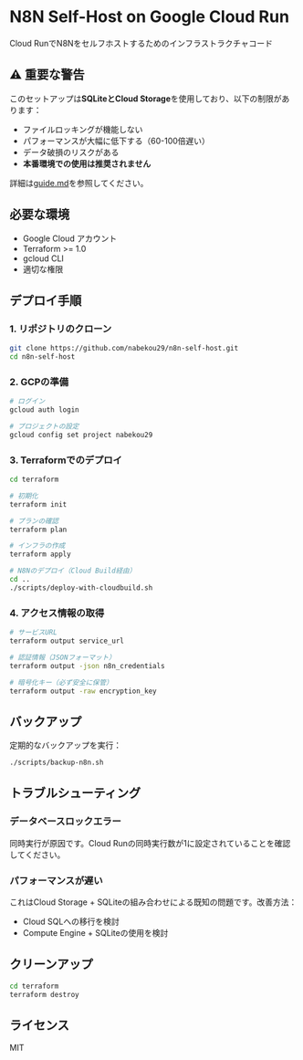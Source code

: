 # N8N Self-Host on Google Cloud Run

Cloud RunでN8Nをセルフホストするためのインフラストラクチャコード

## ⚠️ 重要な警告

このセットアップは**SQLiteとCloud Storage**を使用しており、以下の制限があります：
- ファイルロッキングが機能しない
- パフォーマンスが大幅に低下する（60-100倍遅い）
- データ破損のリスクがある
- **本番環境での使用は推奨されません**

詳細は[guide.md](./guide.md)を参照してください。

## 必要な環境

- Google Cloud アカウント
- Terraform >= 1.0
- gcloud CLI
- 適切な権限

## デプロイ手順

### 1. リポジトリのクローン

```bash
git clone https://github.com/nabekou29/n8n-self-host.git
cd n8n-self-host
```

### 2. GCPの準備

```bash
# ログイン
gcloud auth login

# プロジェクトの設定
gcloud config set project nabekou29
```

### 3. Terraformでのデプロイ

```bash
cd terraform

# 初期化
terraform init

# プランの確認
terraform plan

# インフラの作成
terraform apply

# N8Nのデプロイ（Cloud Build経由）
cd ..
./scripts/deploy-with-cloudbuild.sh
```

### 4. アクセス情報の取得

```bash
# サービスURL
terraform output service_url

# 認証情報（JSONフォーマット）
terraform output -json n8n_credentials

# 暗号化キー（必ず安全に保管）
terraform output -raw encryption_key
```

## バックアップ

定期的なバックアップを実行：

```bash
./scripts/backup-n8n.sh
```

## トラブルシューティング

### データベースロックエラー

同時実行が原因です。Cloud Runの同時実行数が1に設定されていることを確認してください。

### パフォーマンスが遅い

これはCloud Storage + SQLiteの組み合わせによる既知の問題です。改善方法：
- Cloud SQLへの移行を検討
- Compute Engine + SQLiteの使用を検討

## クリーンアップ

```bash
cd terraform
terraform destroy
```

## ライセンス

MIT